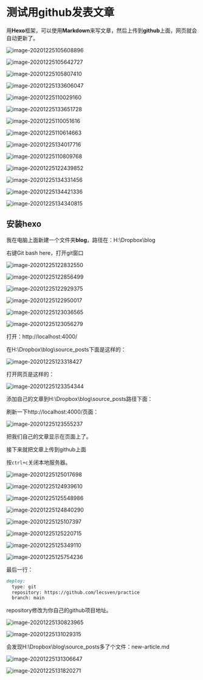 # 测试用github发表文章

用**Hexo**框架，可以使用**Markdown**来写文章，然后上传到**github**上面，网页就会自动更新了。

![image-20201225105608896](https://i.loli.net/2020/12/25/jgckiJfD5PbXYZp.png)

![image-20201225105642727](https://i.loli.net/2020/12/25/VToPhwgEHCl8pNL.png)



![image-20201225105807410](https://i.loli.net/2020/12/25/7ofFlhUX2JyTazG.png)

![image-20201225133606047](https://i.loli.net/2020/12/25/Ubk5Gg3JamHs1fh.png)



![image-20201225110029160](https://i.loli.net/2020/12/25/epaYKv7q6WCxAiz.png)



![image-20201225133651728](https://i.loli.net/2020/12/25/iARbDunyg7xCXek.png)

![image-20201225110051616](https://i.loli.net/2020/12/25/4LwkQEGxFda658v.png)



![image-20201225110614663](https://i.loli.net/2020/12/25/G9w52KSBkbFtOJo.png)



![image-20201225134017716](https://i.loli.net/2020/12/25/YzCXTQb5KqV8W3P.png)

![image-20201225110809768](https://i.loli.net/2020/12/25/iaE7fUOgDyhvHPY.png)



![image-20201225122439852](https://i.loli.net/2020/12/25/lPTmiVxBpkJudYU.png)



![image-20201225134331456](https://i.loli.net/2020/12/25/Tjg3Cm8FHpvDnlc.png)



![image-20201225134421336](https://i.loli.net/2020/12/25/J1adFs2T5zhfMXO.png)







![image-20201225134340815](C:/Users/CHT/AppData/Roaming/Typora/typora-user-images/image-20201225134340815.png)

## 安装hexo



我在电脑上面新建一个文件夹**blog**，路径在：H:\Dropbox\blog

右键Git bash here，打开git窗口

![image-20201225122832550](https://i.loli.net/2020/12/25/t9Zusx7LrnPQBcX.png)



![image-20201225122856499](https://i.loli.net/2020/12/25/X7grCTLe6NhJxZm.png)



![image-20201225122929375](https://i.loli.net/2020/12/25/9Vwl1EhvWQjGBgf.png)



![image-20201225122950017](https://i.loli.net/2020/12/25/2Tb7eE4G5RmgXsa.png)



![image-20201225123036565](https://i.loli.net/2020/12/25/d7uZKYHX4iroejg.png)



![image-20201225123056279](https://i.loli.net/2020/12/25/pFyqgwkudNVEPGa.png)



打开：http://localhost:4000/

在H:\Dropbox\blog\source\_posts下面是这样的：

![image-20201225123318427](https://i.loli.net/2020/12/25/OYKMudlpfcDtBVs.png)



打开网页是这样的：

![image-20201225123354344](https://i.loli.net/2020/12/25/wWECVoX1NBSFxfn.png)



添加自己的文章到H:\Dropbox\blog\source\_posts路径下面：

刷新一下http://localhost:4000/页面：

![image-20201225123555237](https://i.loli.net/2020/12/25/DI4l5uiqBbQLnGf.png)

把我们自己的文章显示在页面上了。

接下来就把文章上传到github上面

按`ctrl+c`关闭本地服务器。

![image-20201225125017698](https://i.loli.net/2020/12/25/6SC25pZQ4UxGoyV.png)

![image-20201225124939610](https://i.loli.net/2020/12/25/ufi6tgxVHYJEa7O.png)







![image-20201225125548986](https://i.loli.net/2020/12/25/h3PMEpYQ2KTC9wo.png)

![image-20201225124840290](https://i.loli.net/2020/12/25/zZ8rS7FNBLh3Alf.png)

![image-20201225125107397](https://i.loli.net/2020/12/25/sQnTXBN4CDKgkoW.png)



![image-20201225125220715](https://i.loli.net/2020/12/25/ye8k9cWlpHXsVON.png)



![image-20201225125349110](https://i.loli.net/2020/12/25/41XCTv65RD28txy.png)





![image-20201225125754236](https://i.loli.net/2020/12/25/i8N4Jr2a7TeUxcA.png)

最后一行：

```markdown
deploy:
  type: git
  repository: https://github.com/lecsven/practice
  branch: main
```

repository修改为你自己的github项目地址。



![image-20201225130823965](https://i.loli.net/2020/12/25/6iGr9MYIDfu5FxH.png)

![image-20201225131029315](https://i.loli.net/2020/12/25/4m7yCfHxEjlFLPv.png)



会发现H:\Dropbox\blog\source\_posts多了个文件：new-article.md



![image-20201225131306647](https://i.loli.net/2020/12/25/ePk9LEOMmAoJ5Cy.png)

![image-20201225131820271](https://i.loli.net/2020/12/25/6lkbvyM4sTQiupt.png)

